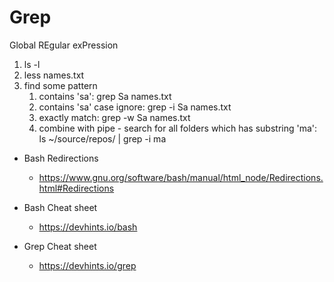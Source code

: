 # Grep

Global REgular exPression

1. ls -l
1. less names.txt
1. find some pattern
   1. contains 'sa': grep Sa names.txt
   1. contains 'sa' case ignore: grep -i Sa names.txt
   1. exactly match: grep -w Sa names.txt
   1. combine with pipe - search for all folders which has substring 'ma': ls ~/source/repos/ | grep -i ma

* Bash Redirections
  * https://www.gnu.org/software/bash/manual/html_node/Redirections.html#Redirections

* Bash Cheat sheet
  * https://devhints.io/bash

* Grep Cheat sheet
  * https://devhints.io/grep